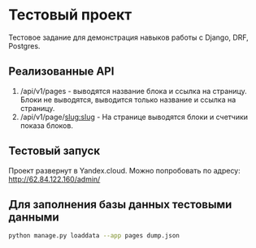 # Тестовый проект
Тестовое задание для демонстрация навыков работы с Django, DRF, Postgres.

## Реализованные API
1. /api/v1/pages - выводятся название блока и ссылка на страницу. Блоки не выводятся, выводится только название и ссылка на страницу.
2. /api/v1/page/<slug:slug> - На странице выводятся блоки и счетчики показа блоков.

## Тестовый запуск
Проект развернут в Yandex.cloud. Можно попробовать по адресу: http://62.84.122.160/admin/

## Для заполнения базы данных тестовыми данными
```sh
python manage.py loaddata --app pages dump.json
```
